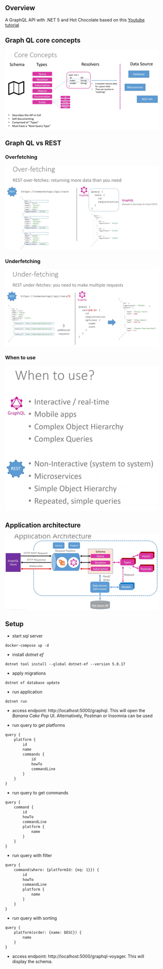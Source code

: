 ## Overview
A GraphQL API with .NET 5 and Hot Chocolate based on this [Youtube tutorial](https://www.youtube.com/watch?v=HuN94qNwQmM)

## Graph QL core concepts
![](images/CoreConcepts.png)

## Graph QL vs REST

### Overfetching
![](images/Overfetching.png)

### Underfetching
![](images/Underfetching.png)

### When to use
![](images/Usage.png)

## Application architecture
![](images/ApplicationArchitecture.png)

## Setup

- start sql server
```
docker-compose up -d
```

- install _dotnet ef_
```
dotnet tool install --global dotnet-ef --version 5.0.17
```

- apply migrations
```
dotnet ef database update
```

- run application
```
dotnet run
```

- access endpoint: http://localhost:5000/graphql. This will open the _Banana Cake Pop_ UI. Alternatively, Postman or Insomnia can be used

- run query to get platforms
```
query {
	platform {
		id
		name
		commands {
			id
			howTo
			commandLine
		}
	}
}
```

- run query to get commands
```
query {
	command {
		id
		howTo
		commandLine
		platform {
			name
		}
	}
}
```

- run query with filter
```
query {
	command(where: {platformId: {eq: 1}}) {
		id
		howTo
		commandLine
		platform {
			name
		}
	}
}
```

- run query with sorting
```
query {
	platform(order: {name: DESC}) {
		name
	}
}

```


- access endpoint: http://localhost:5000/graphql-voyager. This will display the schema.
